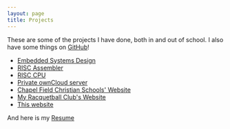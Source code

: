 ```yaml
---
layout: page
title: Projects
---
```


These are some of the projects I have done, both in and out of school.
I also have some things on <a href="https://github.com/connorjan" target="_blank">GitHub</a>!

- [Embedded Systems Design](/projects/embedded_systems)
- <a href="https://github.com/connorjan/RISC-Assembler#risc-assembler" target="_blank">RISC Assembler</a>
- [RISC CPU](/projects/risc_cpu)
- [Private ownCloud server](/2014/09/04/linux-experience/)
- <a href="http://www.chapelfield.org" target="_blank">Chapel Field Christian Schools' Website</a>
- <a href="http://www.rit.edu/sg/rball/index.php" target="_blank">My Racquetball Club's Website</a>
- [This website](/)

And here is my <a href="/static/Resume.pdf" target="_blank">Resume</a>